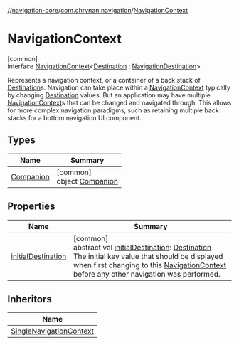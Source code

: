 //[navigation-core](../../../index.md)/[com.chrynan.navigation](../index.md)/[NavigationContext](index.md)

# NavigationContext

[common]\
interface [NavigationContext](index.md)&lt;[Destination](index.md) : [NavigationDestination](../index.md#1223765350%2FClasslikes%2F-215881696)&gt;

Represents a navigation context, or a container of a back stack of [Destination](index.md)s. Navigation can take place within a [NavigationContext](index.md) typically by changing [Destination](index.md) values. But an application may have multiple [NavigationContext](index.md)s that can be changed and navigated through. This allows for more complex navigation paradigms, such as retaining multiple back stacks for a bottom navigation UI component.

## Types

| Name | Summary |
|---|---|
| [Companion](-companion/index.md) | [common]<br>object [Companion](-companion/index.md) |

## Properties

| Name | Summary |
|---|---|
| [initialDestination](initial-destination.md) | [common]<br>abstract val [initialDestination](initial-destination.md): [Destination](index.md)<br>The initial key value that should be displayed when first changing to this [NavigationContext](index.md) before any other navigation was performed. |

## Inheritors

| Name |
|---|
| [SingleNavigationContext](../-single-navigation-context/index.md) |
